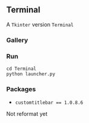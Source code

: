 ## Terminal

A `Tkinter` version `Terminal`

### Gallery


### Run
```console
cd Terminal
python launcher.py
```

### Packages
* `customtitlebar == 1.0.8.6`

Not reformat yet